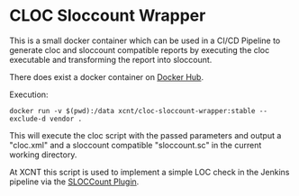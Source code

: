 # CLOC Sloccount Wrapper #

This is a small docker container which can be used in a CI/CD Pipeline to generate cloc and sloccount compatible reports by executing the
cloc executable and transforming the report into sloccount.

There does exist a docker container on [Docker Hub](https://cloud.docker.com/u/xcnt/repository/docker/xcnt/cloc-sloccount-wrapper/general).

Execution:
```
docker run -v $(pwd):/data xcnt/cloc-sloccount-wrapper:stable --exclude-d vendor .
```
This will execute the cloc script with the passed parameters and output a "cloc.xml" and a sloccount compatible "sloccount.sc" in the current working directory.

At XCNT this script is used to implement a simple LOC check in the Jenkins pipeline via the [SLOCCount Plugin](https://wiki.jenkins.io/display/JENKINS/SLOCCount+Plugin).
